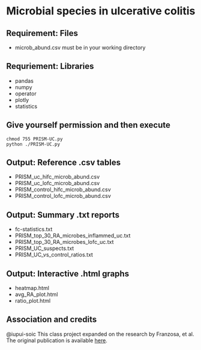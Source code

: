 

Microbial species in ulcerative colitis
=======================================

Requirement: Files 
------------------
- microb_abund.csv must be in your working directory

Requriement: Libraries
----------------------
- pandas
- numpy
- operator
- plotly
- statistics

Give yourself permission and then execute
-----------------------------------------
```
chmod 755 PRISM-UC.py
python ./PRISM-UC.py
```

Output: Reference .csv tables
-----------------------------
- PRISM_uc_hifc_microb_abund.csv
- PRISM_uc_lofc_microb_abund.csv
- PRISM_control_hifc_microb_abund.csv
- PRISM_control_lofc_microb_abund.csv

Output: Summary .txt reports 
----------------------------
- fc-statistics.txt
- PRISM_top_30_RA_microbes_inflammed_uc.txt
- PRISM_top_30_RA_microbes_lofc_uc.txt
- PRISM_UC_suspects.txt
- PRISM_UC_vs_control_ratios.txt

Output: Interactive .html graphs
-------------------------------- 
- heatmap.html
- avg_RA_plot.html
- ratio_plot.html

Association and credits
-----------------------
@iupui-soic
This class project expanded on the research by Franzosa, et al. 
The original publication is available [here](https://www.ncbi.nlm.nih.gov/pmc/articles/PMC6342642/ "NCBI").


